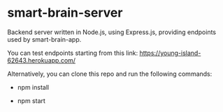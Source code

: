 # smart-brain-server
Backend server written in Node.js, using Express.js, providing endpoints used by smart-brain-app.

You can test endpoints starting from this link:
https://young-island-62643.herokuapp.com/

Alternatively, you can clone this repo and run the following commands:

- npm install

- npm start

